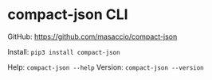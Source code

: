 # compact-json CLI

GitHub: https://github.com/masaccio/compact-json

Install: `pip3 install compact-json`

Help: `compact-json --help`
Version: `compact-json --version`
